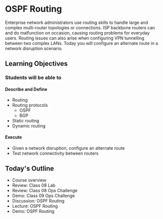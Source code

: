 # OSPF Routing

Enterprise network administrators use routing skills to handle large and complex multi-router topologies or connections. ISP backbone routers can and do malfunction on occasion, causing routing problems for everyday users. Routing issues can also arise when configuring VPN tunnelling between two complex LANs. Today you will configure an alternate route in a network disruption scenario.

## Learning Objectives

### Students will be able to

#### Describe and Define

- Routing
- Routing protocols
   - OSPF
   - BGP
- Static routing
- Dynamic routing

#### Execute

- Given a network disruption, configure an alternate route
- Test network connectivity between routers

## Today's Outline

- Course overview
- Review: Class 08 Lab
- Review: Class 08 Ops Challenge
- Demo: Class 09 Ops Challenge
- Discussion: OSPF Routing
- Lecture: OSPF Routing
- Demo: OSPF Routing

